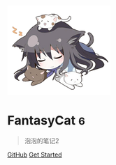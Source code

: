 <!-- _coverpage.md -->

![logo](logo.png)


# FantasyCat <small>6</small>

> 泡泡的笔记2


[GitHub](https://github.com/fantasycat6/note1)
[Get Started](README)
